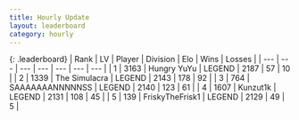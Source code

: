 ```yaml
---
title: Hourly Update
layout: leaderboard
category: hourly
---
```


{: .leaderboard}
| Rank | LV | Player | Division | Elo | Wins | Losses |
| --- | --- | --- | --- | --- | --- | --- |
| <span data-change="0">1</span> | 3163 | <span title="ID: 164871">Hungry YuYu</span> | LEGEND | <span data-change="0">2187</span> | <span data-change="0">57</span> | <span data-change="0">10</span> |
| <span data-change="0">2</span> | 1339 | <span title="ID: 366840">The Simulacra</span> | LEGEND | <span data-change="0">2143</span> | <span data-change="0">178</span> | <span data-change="0">92</span> |
| <span data-change="0">3</span> | 764 | <span title="ID: 174294">SAAAAAAANNNNNSS</span> | LEGEND | <span data-change="0">2140</span> | <span data-change="0">123</span> | <span data-change="0">61</span> |
| <span data-change="0">4</span> | 1607 | <span title="ID: 392407">Kunzut1k</span> | LEGEND | <span data-change="0">2131</span> | <span data-change="0">108</span> | <span data-change="0">45</span> |
| <span data-change="0">5</span> | 139 | <span title="ID: 196788">FriskyTheFrisk1</span> | LEGEND | <span data-change="0">2129</span> | <span data-change="0">49</span> | <span data-change="0">5</span> |